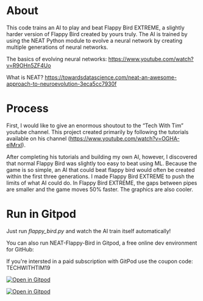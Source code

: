 # About
This code trains an AI to play and beat Flappy Bird EXTREME, a slightly harder version of Flappy Bird created by yours truly. The AI is trained by using the NEAT Python module to evolve a neural network by creating multiple generations of neural networks. 

The basics of evolving neural networks:
https://www.youtube.com/watch?v=R9OHn5ZF4Uo

What is NEAT?
https://towardsdatascience.com/neat-an-awesome-approach-to-neuroevolution-3eca5cc7930f

# Process
First, I would like to give an enormous shoutout to the “Tech With Tim” youtube channel. This project created primarily by following the tutorials available on his channel (https://www.youtube.com/watch?v=OGHA-elMrxI).

After completing his tutorials and building my own AI, however, I discovered that normal Flappy Bird was slightly too easy to beat using ML. Because the game is so simple, an AI that could beat flappy bird would often be created within the first three generations. I made Flappy Bird EXTREME to push the limits of what AI could do. In Flappy Bird EXTREME, the gaps between pipes are smaller and the game moves 50% faster. The graphics are also cooler. 

# Run in Gitpod
Just run *flappy_bird.py* and watch the AI train itself automatically!

You can also run NEAT-Flappy-Bird in Gitpod, a free online dev environment for GitHub:

If you're intersted in a paid subscription with GitPod use the coupon code: TECHWITHTIM19

[![Open in Gitpod](https://gitpod.io/button/open-in-gitpod.svg)](https://gitpod.io/#https://github.com/ElijahWilde/FlappyBirdML/blob/master/flappy_bird.py)




[![Open in Gitpod](https://gitpod.io/button/open-in-gitpod.svg)](https://gitpod.io/#https://github.com/techwithtim/NEAT-Flappy-Bird/blob/master/flappy_bird.py)
